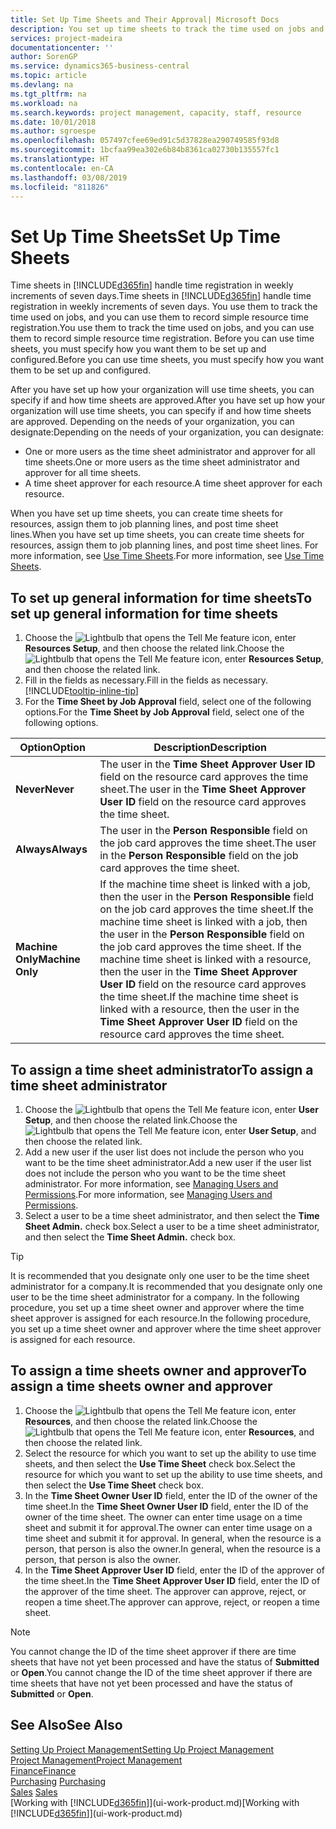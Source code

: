 ```yaml
---
title: Set Up Time Sheets and Their Approval| Microsoft Docs
description: You set up time sheets to track the time used on jobs and using resources, helping you with project management, staffing, and capacity
services: project-madeira
documentationcenter: ''
author: SorenGP
ms.service: dynamics365-business-central
ms.topic: article
ms.devlang: na
ms.tgt_pltfrm: na
ms.workload: na
ms.search.keywords: project management, capacity, staff, resource
ms.date: 10/01/2018
ms.author: sgroespe
ms.openlocfilehash: 057497cfee69ed91c5d37828ea290749585f93d8
ms.sourcegitcommit: 1bcfaa99ea302e6b84b8361ca02730b135557fc1
ms.translationtype: HT
ms.contentlocale: en-CA
ms.lasthandoff: 03/08/2019
ms.locfileid: "811826"
---
```

# <a name="set-up-time-sheets"></a><span data-ttu-id="72768-103">Set Up Time Sheets</span><span class="sxs-lookup"><span data-stu-id="72768-103">Set Up Time Sheets</span></span>
<span data-ttu-id="72768-104">Time sheets in [!INCLUDE[d365fin](includes/d365fin_md.md)] handle time registration in weekly increments of seven days.</span><span class="sxs-lookup"><span data-stu-id="72768-104">Time sheets in [!INCLUDE[d365fin](includes/d365fin_md.md)] handle time registration in weekly increments of seven days.</span></span> <span data-ttu-id="72768-105">You use them to track the time used on jobs, and you can use them to record simple resource time registration.</span><span class="sxs-lookup"><span data-stu-id="72768-105">You use them to track the time used on jobs, and you can use them to record simple resource time registration.</span></span> <span data-ttu-id="72768-106">Before you can use time sheets, you must specify how you want them to be set up and configured.</span><span class="sxs-lookup"><span data-stu-id="72768-106">Before you can use time sheets, you must specify how you want them to be set up and configured.</span></span>

<span data-ttu-id="72768-107">After you have set up how your organization will use time sheets, you can specify if and how time sheets are approved.</span><span class="sxs-lookup"><span data-stu-id="72768-107">After you have set up how your organization will use time sheets, you can specify if and how time sheets are approved.</span></span> <span data-ttu-id="72768-108">Depending on the needs of your organization, you can designate:</span><span class="sxs-lookup"><span data-stu-id="72768-108">Depending on the needs of your organization, you can designate:</span></span>

* <span data-ttu-id="72768-109">One or more users as the time sheet administrator and approver for all time sheets.</span><span class="sxs-lookup"><span data-stu-id="72768-109">One or more users as the time sheet administrator and approver for all time sheets.</span></span>
* <span data-ttu-id="72768-110">A time sheet approver for each resource.</span><span class="sxs-lookup"><span data-stu-id="72768-110">A time sheet approver for each resource.</span></span>

<span data-ttu-id="72768-111">When you have set up time sheets, you can create time sheets for resources, assign them to job planning lines, and post time sheet lines.</span><span class="sxs-lookup"><span data-stu-id="72768-111">When you have set up time sheets, you can create time sheets for resources, assign them to job planning lines, and post time sheet lines.</span></span> <span data-ttu-id="72768-112">For more information, see [Use Time Sheets](projects-how-use-time-sheets.md).</span><span class="sxs-lookup"><span data-stu-id="72768-112">For more information, see [Use Time Sheets](projects-how-use-time-sheets.md).</span></span>

## <a name="to-set-up-general-information-for-time-sheets"></a><span data-ttu-id="72768-113">To set up general information for time sheets</span><span class="sxs-lookup"><span data-stu-id="72768-113">To set up general information for time sheets</span></span>
1. <span data-ttu-id="72768-114">Choose the ![Lightbulb that opens the Tell Me feature](media/ui-search/search_small.png "Tell me what you want to do") icon, enter **Resources Setup**, and then choose the related link.</span><span class="sxs-lookup"><span data-stu-id="72768-114">Choose the ![Lightbulb that opens the Tell Me feature](media/ui-search/search_small.png "Tell me what you want to do") icon, enter **Resources Setup**, and then choose the related link.</span></span>  
2. <span data-ttu-id="72768-115">Fill in the fields as necessary.</span><span class="sxs-lookup"><span data-stu-id="72768-115">Fill in the fields as necessary.</span></span> [!INCLUDE[tooltip-inline-tip](includes/tooltip-inline-tip_md.md)]
3. <span data-ttu-id="72768-116">For the **Time Sheet by Job Approval** field, select one of the following options.</span><span class="sxs-lookup"><span data-stu-id="72768-116">For the **Time Sheet by Job Approval** field, select one of the following options.</span></span>

| <span data-ttu-id="72768-117">Option</span><span class="sxs-lookup"><span data-stu-id="72768-117">Option</span></span> | <span data-ttu-id="72768-118">Description</span><span class="sxs-lookup"><span data-stu-id="72768-118">Description</span></span> |
| --- | --- |
| <span data-ttu-id="72768-119">**Never**</span><span class="sxs-lookup"><span data-stu-id="72768-119">**Never**</span></span> |<span data-ttu-id="72768-120">The user in the **Time Sheet Approver User ID** field on the resource card approves the time sheet.</span><span class="sxs-lookup"><span data-stu-id="72768-120">The user in the **Time Sheet Approver User ID** field on the resource card approves the time sheet.</span></span> |
| <span data-ttu-id="72768-121">**Always**</span><span class="sxs-lookup"><span data-stu-id="72768-121">**Always**</span></span> |<span data-ttu-id="72768-122">The user in the **Person Responsible** field on the job card approves the time sheet.</span><span class="sxs-lookup"><span data-stu-id="72768-122">The user in the **Person Responsible** field on the job card approves the time sheet.</span></span> |
| <span data-ttu-id="72768-123">**Machine Only**</span><span class="sxs-lookup"><span data-stu-id="72768-123">**Machine Only**</span></span> |<span data-ttu-id="72768-124">If the machine time sheet is linked with a job, then the user in the **Person Responsible** field on the job card approves the time sheet.</span><span class="sxs-lookup"><span data-stu-id="72768-124">If the machine time sheet is linked with a job, then the user in the **Person Responsible** field on the job card approves the time sheet.</span></span> <span data-ttu-id="72768-125">If the machine time sheet is linked with a resource, then the user in the **Time Sheet Approver User ID** field on the resource card approves the time sheet.</span><span class="sxs-lookup"><span data-stu-id="72768-125">If the machine time sheet is linked with a resource, then the user in the **Time Sheet Approver User ID** field on the resource card approves the time sheet.</span></span> |

## <a name="to-assign-a-time-sheet-administrator"></a><span data-ttu-id="72768-126">To assign a time sheet administrator</span><span class="sxs-lookup"><span data-stu-id="72768-126">To assign a time sheet administrator</span></span>
1. <span data-ttu-id="72768-127">Choose the ![Lightbulb that opens the Tell Me feature](media/ui-search/search_small.png "Tell me what you want to do") icon, enter **User Setup**, and then choose the related link.</span><span class="sxs-lookup"><span data-stu-id="72768-127">Choose the ![Lightbulb that opens the Tell Me feature](media/ui-search/search_small.png "Tell me what you want to do") icon, enter **User Setup**, and then choose the related link.</span></span>  
2. <span data-ttu-id="72768-128">Add a new user if the user list does not include the person who you want to be the time sheet administrator.</span><span class="sxs-lookup"><span data-stu-id="72768-128">Add a new user if the user list does not include the person who you want to be the time sheet administrator.</span></span> <span data-ttu-id="72768-129">For more information, see [Managing Users and Permissions](ui-how-users-permissions.md).</span><span class="sxs-lookup"><span data-stu-id="72768-129">For more information, see [Managing Users and Permissions](ui-how-users-permissions.md).</span></span>
3. <span data-ttu-id="72768-130">Select a user to be a time sheet administrator, and then select the **Time Sheet Admin.** check box.</span><span class="sxs-lookup"><span data-stu-id="72768-130">Select a user to be a time sheet administrator, and then select the **Time Sheet Admin.** check box.</span></span>  

> [!TIP]  
>   <span data-ttu-id="72768-131">It is recommended that you designate only one user to be the time sheet administrator for a company.</span><span class="sxs-lookup"><span data-stu-id="72768-131">It is recommended that you designate only one user to be the time sheet administrator for a company.</span></span> <span data-ttu-id="72768-132">In the following procedure, you set up a time sheet owner and approver where the time sheet approver is assigned for each resource.</span><span class="sxs-lookup"><span data-stu-id="72768-132">In the following procedure, you set up a time sheet owner and approver where the time sheet approver is assigned for each resource.</span></span>  

## <a name="to-assign-a-time-sheets-owner-and-approver"></a><span data-ttu-id="72768-133">To assign a time sheets owner and approver</span><span class="sxs-lookup"><span data-stu-id="72768-133">To assign a time sheets owner and approver</span></span>
1. <span data-ttu-id="72768-134">Choose the ![Lightbulb that opens the Tell Me feature](media/ui-search/search_small.png "Tell me what you want to do") icon, enter **Resources**, and then choose the related link.</span><span class="sxs-lookup"><span data-stu-id="72768-134">Choose the ![Lightbulb that opens the Tell Me feature](media/ui-search/search_small.png "Tell me what you want to do") icon, enter **Resources**, and then choose the related link.</span></span>
2. <span data-ttu-id="72768-135">Select the resource for which you want to set up the ability to use time sheets, and then select the **Use Time Sheet** check box.</span><span class="sxs-lookup"><span data-stu-id="72768-135">Select the resource for which you want to set up the ability to use time sheets, and then select the **Use Time Sheet** check box.</span></span>  
3. <span data-ttu-id="72768-136">In the **Time Sheet Owner User ID** field, enter the ID of the owner of the time sheet.</span><span class="sxs-lookup"><span data-stu-id="72768-136">In the **Time Sheet Owner User ID** field, enter the ID of the owner of the time sheet.</span></span> <span data-ttu-id="72768-137">The owner can enter time usage on a time sheet and submit it for approval.</span><span class="sxs-lookup"><span data-stu-id="72768-137">The owner can enter time usage on a time sheet and submit it for approval.</span></span> <span data-ttu-id="72768-138">In general, when the resource is a person, that person is also the owner.</span><span class="sxs-lookup"><span data-stu-id="72768-138">In general, when the resource is a person, that person is also the owner.</span></span>  
4. <span data-ttu-id="72768-139">In the **Time Sheet Approver User ID** field, enter the ID of the approver of the time sheet.</span><span class="sxs-lookup"><span data-stu-id="72768-139">In the **Time Sheet Approver User ID** field, enter the ID of the approver of the time sheet.</span></span> <span data-ttu-id="72768-140">The approver can approve, reject, or reopen a time sheet.</span><span class="sxs-lookup"><span data-stu-id="72768-140">The approver can approve, reject, or reopen a time sheet.</span></span>  

> [!NOTE]  
>   <span data-ttu-id="72768-141">You cannot change the ID of the time sheet approver if there are time sheets that have not yet been processed and have the status of **Submitted** or **Open**.</span><span class="sxs-lookup"><span data-stu-id="72768-141">You cannot change the ID of the time sheet approver if there are time sheets that have not yet been processed and have the status of **Submitted** or **Open**.</span></span>

## <a name="see-also"></a><span data-ttu-id="72768-142">See Also</span><span class="sxs-lookup"><span data-stu-id="72768-142">See Also</span></span>
[<span data-ttu-id="72768-143">Setting Up Project Management</span><span class="sxs-lookup"><span data-stu-id="72768-143">Setting Up Project Management</span></span>](projects-setup-projects.md)  
[<span data-ttu-id="72768-144">Project Management</span><span class="sxs-lookup"><span data-stu-id="72768-144">Project Management</span></span>](projects-manage-projects.md)  
[<span data-ttu-id="72768-145">Finance</span><span class="sxs-lookup"><span data-stu-id="72768-145">Finance</span></span>](finance.md)  
<span data-ttu-id="72768-146">[Purchasing](purchasing-manage-purchasing.md)       </span><span class="sxs-lookup"><span data-stu-id="72768-146">[Purchasing](purchasing-manage-purchasing.md)       </span></span>  
<span data-ttu-id="72768-147">[Sales](sales-manage-sales.md)    </span><span class="sxs-lookup"><span data-stu-id="72768-147">[Sales](sales-manage-sales.md)    </span></span>  
<span data-ttu-id="72768-148">[Working with [!INCLUDE[d365fin](includes/d365fin_md.md)]](ui-work-product.md)</span><span class="sxs-lookup"><span data-stu-id="72768-148">[Working with [!INCLUDE[d365fin](includes/d365fin_md.md)]](ui-work-product.md)</span></span>  

